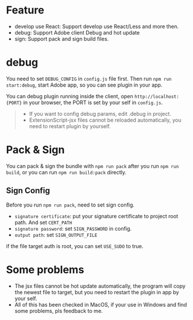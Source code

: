 
# Feature

- develop use React: Support develop use React/Less and more then. 
- debug: Support Adobe client Debug and hot update
- sign: Support pack and sign build files.


# debug 

You need to set `DEBUG_CONFIG` in `config.js` file first. Then run `npm run start:debug`, start Adobe app,
so you can see plugin in your app.

You can debug plugin running inside the client, open `http://localhost:{PORT}` in your browser, the PORT is set by your 
self in `config.js`.

> - If you want to config debug params, edit .debug in project.
> - ExtensionScript-jsx files cannot be reloaded automatically, you need to restart plugin by yourself.

# Pack & Sign

You can pack & sign the bundle with `npm run pack` after you run `npm run build`,
or you can run `npm run build:pack` directly.

## Sign Config

Before you run `npm run pack`, need to set sign config.

- `signature certificate`: put your signature certificate to project root path. And set `CERT_PATH`
- `signature password`: set `SIGN_PASSWORD` in config.
- `output path`: set `SIGN_OUTPUT_FILE`

if the file target auth is root, you can set `USE_SUDO` to true.


# Some problems

- The jsx files cannot be hot update automatically, the program will copy the newest file to target, but you need to restart 
the plugin in app by your self.
- All of this has been checked in MacOS, if your use in Windows and find some problems, pls feedback to me.